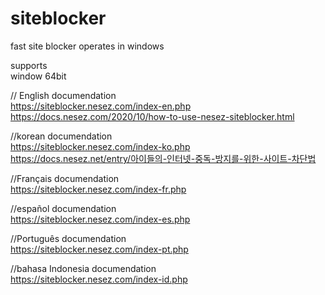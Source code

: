 # siteblocker
fast site blocker operates in windows

supports <br>
window 64bit

// English documendation <br>
https://siteblocker.nesez.com/index-en.php <br>
https://docs.nesez.com/2020/10/how-to-use-nesez-siteblocker.html

//korean documendation<br>
https://siteblocker.nesez.com/index-ko.php
<br>
https://docs.nesez.net/entry/아이들의-인터넷-중독-방지를-위한-사이트-차단법

//Français documendation <br>
https://siteblocker.nesez.com/index-fr.php

//español documendation <br>
https://siteblocker.nesez.com/index-es.php

//Português documendation <br>
https://siteblocker.nesez.com/index-pt.php

//bahasa Indonesia documendation <br>
https://siteblocker.nesez.com/index-id.php
